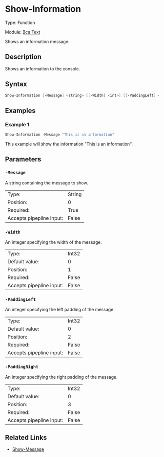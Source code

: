 # Show-Information

Type: Function

Module: [Bca.Text](../ReadMe.md)

Shows an information message.
## Description
Shows an information to the console.
## Syntax
```powershell
Show-Information [-Message] <string> [[-Width] <int>] [[-PaddingLeft] <int>] [[-PaddingRight] <int>] [<CommonParameters>]
```
## Examples
### Example 1
```powershell
Show-Information -Message "This is an information"
```
This example will show the information "This is an information".
## Parameters
### `-Message`
A string containing the message to show.

| | |
|:-|:-|
|Type:|String|
|Position:|0|
|Required:|True|
|Accepts pipepline input:|False|

### `-Width`
An integer specifying the width of the message.

| | |
|:-|:-|
|Type:|Int32|
|Default value:|0|
|Position:|1|
|Required:|False|
|Accepts pipepline input:|False|

### `-PaddingLeft`
An integer specifying the left padding of the message.

| | |
|:-|:-|
|Type:|Int32|
|Default value:|0|
|Position:|2|
|Required:|False|
|Accepts pipepline input:|False|

### `-PaddingRight`
An integer specifying the right padding of the message.

| | |
|:-|:-|
|Type:|Int32|
|Default value:|0|
|Position:|3|
|Required:|False|
|Accepts pipepline input:|False|

## Related Links
- [Show-Message](Show-Message.md)
